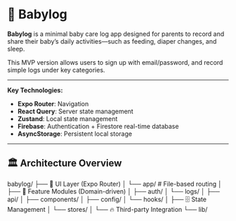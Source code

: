 # 👶 Babylog

**Babylog** is a minimal baby care log app designed for parents to record and share their baby’s daily activities—such as feeding, diaper changes, and sleep.

This MVP version allows users to sign up with email/password, and record simple logs under key categories.

---

**Key Technologies:**
- **Expo Router**: Navigation
- **React Query**: Server state management
- **Zustand**: Local state management
- **Firebase**: Authentication + Firestore real-time database
- **AsyncStorage**: Persistent local storage

---

## 🏛 Architecture Overview

babylog/
├── 📱 UI Layer (Expo Router)
│ └── app/ # File-based routing
│
├── 🧩 Feature Modules (Domain-driven)
│ ├── auth/
│ └── logs/
│    ├── api/
│    ├── components/
│    ├── config/
│    └── hooks/
│
├── 🗄️ State Management
│ └── stores/
│
└── 🔥 Third-party Integration
  └── lib/